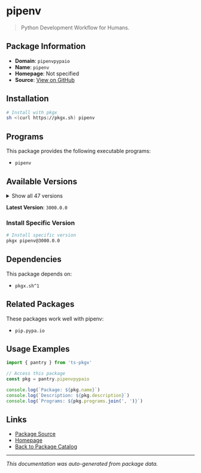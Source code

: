 # pipenv

> Python Development Workflow for Humans.

## Package Information

- **Domain**: `pipenvpypaio`
- **Name**: `pipenv`
- **Homepage**: Not specified
- **Source**: [View on GitHub](https://github.com/pkgxdev/pantry/tree/main/projects/pipenv.pypa.io/package.yml)

## Installation

```bash
# Install with pkgx
sh <(curl https://pkgx.sh) pipenv
```

## Programs

This package provides the following executable programs:

- `pipenv`

## Available Versions

<details>
<summary>Show all 47 versions</summary>

- `3000.0.0`, `2025.0.2`, `2025.0.1`, `2025.0.0`, `2024.4.1`
- `2024.4.0`, `2024.3.1`, `2024.3.0`, `2024.2.0`, `2024.1.0`
- `2024.0.3`, `2024.0.2`, `2024.0.1`, `2024.0.0`, `2023.12.1`
- `2023.12.0`, `2023.11.17`, `2023.11.15`, `2023.11.14`, `2023.10.24`
- `2023.10.3`, `2023.9.8`, `2023.9.7`, `2023.9.1`, `2023.8.28`
- `2023.8.26`, `2023.8.25`, `2023.8.23`, `2023.8.22`, `2023.8.21`
- `2023.8.20`, `2023.8.19`, `2023.7.23`, `2023.7.9`, `2023.7.4`
- `2023.7.3`, `2023.7.1`, `2023.6.26`, `2023.6.18`, `2023.6.12`
- `2023.6.11`, `2023.6.2`, `2023.5.19`, `2023.4.29`, `2023.4.20`
- `2023.2.18`, `2023.2.4`

</details>

**Latest Version**: `3000.0.0`

### Install Specific Version

```bash
# Install specific version
pkgx pipenv@3000.0.0
```

## Dependencies

This package depends on:

- `pkgx.sh^1`

## Related Packages

These packages work well with pipenv:

- `pip.pypa.io`

## Usage Examples

```typescript
import { pantry } from 'ts-pkgx'

// Access this package
const pkg = pantry.pipenvpypaio

console.log(`Package: ${pkg.name}`)
console.log(`Description: ${pkg.description}`)
console.log(`Programs: ${pkg.programs.join(', ')}`)
```

## Links

- [Package Source](https://github.com/pkgxdev/pantry/tree/main/projects/pipenv.pypa.io/package.yml)
- [Homepage](#)
- [Back to Package Catalog](../package-catalog.md)

---

*This documentation was auto-generated from package data.*
